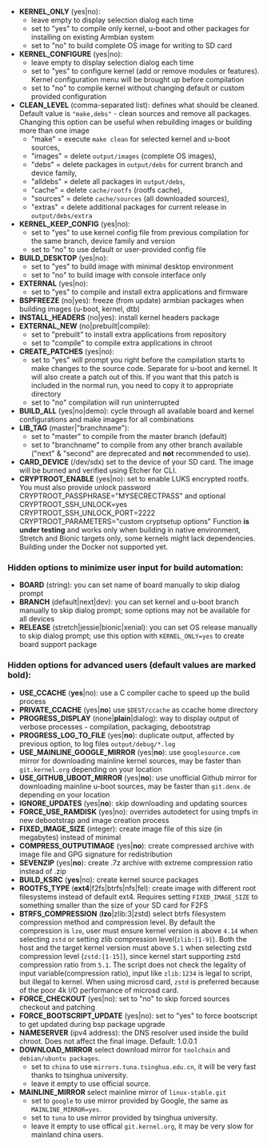 - **KERNEL_ONLY** (yes&#124;no):
    - leave empty to display selection dialog each time
    - set to "yes" to compile only kernel, u-boot and other packages for installing on existing Armbian system
    - set to "no" to build complete OS image for writing to SD card
- **KERNEL_CONFIGURE** (yes&#124;no):
    - leave empty to display selection dialog each time
    - set to "yes" to configure kernel (add or remove modules or features). Kernel configuration menu will be brought up before compilation
    - set to "no" to compile kernel without changing default or custom provided configuration
- **CLEAN_LEVEL** (comma-separated list): defines what should be cleaned. Default value is `"make,debs"` - clean sources and remove all packages. Changing this option can be useful when rebuilding images or building more than one image
    - "make" = execute `make clean` for selected kernel and u-boot sources,
	- "images" = delete `output/images` (complete OS images),
	- "debs" = delete packages in `output/debs` for current branch and device family,
	- "alldebs" = delete all packages in `output/debs`,
	- "cache" = delete `cache/rootfs` (rootfs cache),
	- "sources" = delete `cache/sources` (all downloaded sources),
	- "extras" = delete additional packages for current release in `output/debs/extra`
- **KERNEL\_KEEP\_CONFIG** (yes&#124;no):
    - set to "yes" to use kernel config file from previous compilation for the same branch, device family and version
    - set to "no" to use default or user-provided config file
- **BUILD_DESKTOP** (yes&#124;no):
    - set to "yes" to build image with minimal desktop environment
    - set to "no" to build image with console interface only
- **EXTERNAL** (yes&#124;no):
    - set to "yes" to compile and install extra applications and firmware
- **BSPFREEZE** (no&#124;yes): freeze (from update) armbian packages when building images (u-boot, kernel, dtb)
- **INSTALL_HEADERS** (no&#124;yes): install kernel headers package
- **EXTERNAL_NEW** (no&#124;prebuilt&#124;compile):
	- set to "prebuilt" to install extra applications from repository
	- set to "compile" to compile extra applications in chroot
- **CREATE_PATCHES** (yes&#124;no):
	- set to "yes" will prompt you right before the compilation starts to make changes to the source code. Separate for u-boot and kernel. It will also create a patch out of this. If you want that this patch is included in the normal run, you need to copy it to appropriate directory
	- set to "no" compilation will run uninterrupted
- **BUILD_ALL** (yes&#124;no&#124;demo): cycle through all available board and kernel configurations and make images for all combinations
- **LIB_TAG** (master&#124;"branchname"):
	- set to "master" to compile from the master branch (default)
	- set to "branchname" to compile from any other branch available ("next" & "second" are deprecated and **not** recommended to use).
- **CARD_DEVICE** (/dev/sdx) set to the device of your SD card. The image will be burned and verified using Etcher for CLI.
- **CRYPTROOT_ENABLE** (yes&#124;no): set to enable LUKS encrypted rootfs. You must also provide unlock password CRYPTROOT_PASSPHRASE="MYSECRECTPASS" and optional CRYPTROOT_SSH_UNLOCK=yes CRYPTROOT_SSH_UNLOCK_PORT=2222 CRYPTROOT_PARAMETERS="custom cryptsetup options" Function **is under testing** and works only when building in native environment, Stretch and Bionic targets only, some kernels might lack dependencies. Building under the Docker not supported yet.
	

### Hidden options to minimize user input for build automation:
- **BOARD** (string): you can set name of board manually to skip dialog prompt
- **BRANCH** (default&#124;next&#124;dev): you can set kernel and u-boot branch manually to skip dialog prompt; some options may not be available for all devices
- **RELEASE** (stretch&#124;jessie&#124;bionic&#124;xenial): you can set OS release manually to skip dialog prompt; use this option with `KERNEL_ONLY=yes` to create board support package

### Hidden options for advanced users (default values are marked **bold**):
- **USE_CCACHE** (**yes**&#124;no): use a C compiler cache to speed up the build process
- **PRIVATE_CCACHE** (yes&#124;**no**) use `$DEST/ccache` as ccache home directory
- **PROGRESS_DISPLAY** (none&#124;**plain**&#124;dialog): way to display output of verbose processes - compilation, packaging, debootstrap
- **PROGRESS_LOG_TO_FILE** (yes&#124;**no**): duplicate output, affected by previous option, to log files `output/debug/*.log`
- **USE_MAINLINE_GOOGLE_MIRROR** (yes&#124;**no**): use `googlesource.com` mirror for downloading mainline kernel sources, may be faster than `git.kernel.org` depending on your location
- **USE_GITHUB_UBOOT_MIRROR** (yes&#124;**no**): use unofficial Github mirror for downloading mainline u-boot sources, may be faster than `git.denx.de` depending on your location
- **IGNORE_UPDATES** (yes&#124;**no**): skip downloading and updating sources
- **FORCE_USE_RAMDISK** (yes&#124;no): overrides autodetect for using tmpfs in new debootstrap and image creation process
- **FIXED_IMAGE_SIZE** (integer): create image file of this size (in megabytes) instead of minimal
- **COMPRESS_OUTPUTIMAGE** (yes&#124;**no**): create compressed archive with image file and GPG signature for redistribution
- **SEVENZIP** (yes&#124;**no**): create .7z archive with extreme compression ratio instead of .zip
- **BUILD_KSRC** (**yes**&#124;no): create kernel source packages 
- **ROOTFS_TYPE** (**ext4**&#124;f2fs&#124;btrfs&#124;nfs&#124;fel): create image with different root filesystems instead of default ext4. Requires setting `FIXED_IMAGE_SIZE` to something smaller than the size of your SD card for F2FS
- **BTRFS_COMPRESSION** (**lzo**|zlib:3|zstd) select btrfs filesystem compression method and compression level. By default the compression is `lzo`, user must ensure kernel version is above `4.14` when selecting `zstd` or setting zlib compression level(`zlib:[1-9]`). Both the host and the target kernel version must above `5.1` when selecting zstd compression level (`zstd:[1-15]`), since kernel start supporting zstd compression ratio from `5.1`. The script does not check the legality of input variable(compression ratio), input like `zlib:1234` is legal to script, but illegal to kernel. When using microsd card, `zstd` is preferred because of the poor 4k I/O performance of microsd card.
- **FORCE_CHECKOUT** (yes&#124;no): set to "no" to skip forced sources checkout and patching
- **FORCE_BOOTSCRIPT_UPDATE** (yes&#124;no): set to "yes" to force bootscript to get updated during bsp package upgrade
- **NAMESERVER** (ipv4 address): the DNS resolver used inside the build chroot. Does not affect the final image. Default: 1.0.0.1
- **DOWNLOAD_MIRROR** select download mirror for `toolchain` and `debian/ubuntu packages`.
	- set to `china` to use `mirrors.tuna.tsinghua.edu.cn`, it will be very fast thanks to tsinghua university.
	- leave it empty to use official source.
- **MAINLINE_MIRROR** select mainline mirror of `linux-stable.git`
	- set to `google` to use mirror provided by Google, the same as `MAINLINE_MIRROR=yes`.
	- set to `tuna` to use mirror provided by tsinghua university.
	- leave it empty to use offical `git.kernel.org`, it may be very slow for mainland china users.
